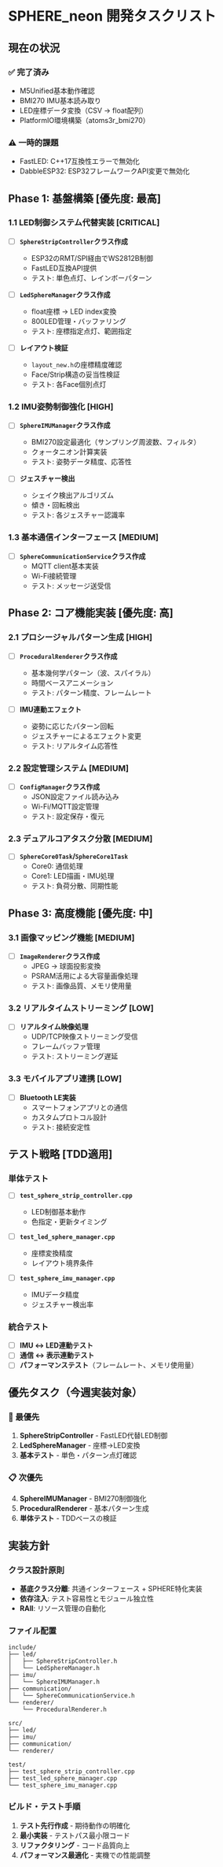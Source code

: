# SPHERE_neon 開発タスクリスト

## 現在の状況

### ✅ 完了済み
- M5Unified基本動作確認
- BMI270 IMU基本読み取り  
- LED座標データ変換（CSV → float配列）
- PlatformIO環境構築（atoms3r_bmi270）

### ⚠️ 一時的課題
- FastLED: C++17互換性エラーで無効化
- DabbleESP32: ESP32フレームワークAPI変更で無効化

## Phase 1: 基盤構築 [優先度: 最高]

### 1.1 LED制御システム代替実装 [CRITICAL]
- [ ] **`SphereStripController`クラス作成**
  - ESP32のRMT/SPI経由でWS2812B制御
  - FastLED互換API提供
  - テスト: 単色点灯、レインボーパターン

- [ ] **`LedSphereManager`クラス作成**  
  - float座標 → LED index変換
  - 800LED管理・バッファリング
  - テスト: 座標指定点灯、範囲指定

- [ ] **レイアウト検証**
  - `layout_new.h`の座標精度確認
  - Face/Strip構造の妥当性検証
  - テスト: 各Face個別点灯

### 1.2 IMU姿勢制御強化 [HIGH]
- [ ] **`SphereIMUManager`クラス作成**
  - BMI270設定最適化（サンプリング周波数、フィルタ）
  - クォータニオン計算実装
  - テスト: 姿勢データ精度、応答性

- [ ] **ジェスチャー検出**
  - シェイク検出アルゴリズム
  - 傾き・回転検出
  - テスト: 各ジェスチャー認識率

### 1.3 基本通信インターフェース [MEDIUM]
- [ ] **`SphereCommunicationService`クラス作成**
  - MQTT client基本実装
  - Wi-Fi接続管理
  - テスト: メッセージ送受信

## Phase 2: コア機能実装 [優先度: 高]

### 2.1 プロシージャルパターン生成 [HIGH]
- [ ] **`ProceduralRenderer`クラス作成**
  - 基本幾何学パターン（波、スパイラル）
  - 時間ベースアニメーション
  - テスト: パターン精度、フレームレート

- [ ] **IMU連動エフェクト**
  - 姿勢に応じたパターン回転
  - ジェスチャーによるエフェクト変更
  - テスト: リアルタイム応答性

### 2.2 設定管理システム [MEDIUM]
- [ ] **`ConfigManager`クラス作成**
  - JSON設定ファイル読み込み
  - Wi-Fi/MQTT設定管理
  - テスト: 設定保存・復元

### 2.3 デュアルコアタスク分散 [MEDIUM]
- [ ] **`SphereCore0Task`/`SphereCore1Task`**
  - Core0: 通信処理
  - Core1: LED描画・IMU処理
  - テスト: 負荷分散、同期性能

## Phase 3: 高度機能 [優先度: 中]

### 3.1 画像マッピング機能 [MEDIUM]
- [ ] **`ImageRenderer`クラス作成**
  - JPEG → 球面投影変換
  - PSRAM活用による大容量画像処理
  - テスト: 画像品質、メモリ使用量

### 3.2 リアルタイムストリーミング [LOW]
- [ ] **リアルタイム映像処理**
  - UDP/TCP映像ストリーミング受信
  - フレームバッファ管理
  - テスト: ストリーミング遅延

### 3.3 モバイルアプリ連携 [LOW]
- [ ] **Bluetooth LE実装**
  - スマートフォンアプリとの通信
  - カスタムプロトコル設計
  - テスト: 接続安定性

## テスト戦略 [TDD適用]

### 単体テスト
- [ ] **`test_sphere_strip_controller.cpp`**
  - LED制御基本動作
  - 色指定・更新タイミング

- [ ] **`test_led_sphere_manager.cpp`** 
  - 座標変換精度
  - レイアウト境界条件

- [ ] **`test_sphere_imu_manager.cpp`**
  - IMUデータ精度
  - ジェスチャー検出率

### 統合テスト  
- [ ] **IMU ↔ LED連動テスト**
- [ ] **通信 ↔ 表示連動テスト**
- [ ] **パフォーマンステスト**（フレームレート、メモリ使用量）

## 優先タスク（今週実装対象）

### 🚀 最優先
1. **SphereStripController** - FastLED代替LED制御
2. **LedSphereManager** - 座標→LED変換
3. **基本テスト** - 単色・パターン点灯確認

### 📋 次優先  
4. **SphereIMUManager** - BMI270制御強化
5. **ProceduralRenderer** - 基本パターン生成
6. **単体テスト** - TDDベースの検証

## 実装方針

### クラス設計原則
- **基底クラス分離**: 共通インターフェース + SPHERE特化実装
- **依存注入**: テスト容易性とモジュール独立性
- **RAII**: リソース管理の自動化

### ファイル配置
```
include/
├── led/
│   ├── SphereStripController.h
│   └── LedSphereManager.h  
├── imu/
│   └── SphereIMUManager.h
├── communication/
│   └── SphereCommunicationService.h
└── renderer/
    └── ProceduralRenderer.h

src/
├── led/
├── imu/  
├── communication/
└── renderer/

test/
├── test_sphere_strip_controller.cpp
├── test_led_sphere_manager.cpp
└── test_sphere_imu_manager.cpp
```

### ビルド・テスト手順
1. **テスト先行作成** - 期待動作の明確化
2. **最小実装** - テストパス最小限コード
3. **リファクタリング** - コード品質向上
4. **パフォーマンス最適化** - 実機での性能調整